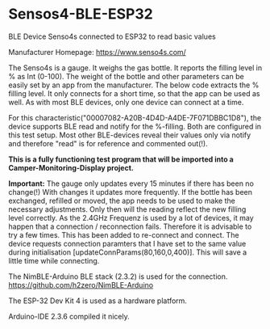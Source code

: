 # Sensos4-BLE-ESP32
BLE Device Senso4s connected to ESP32 to read basic values

Manufacturer Homepage: https://www.senso4s.com/

The Senso4s is a gauge. It weighs the gas bottle. It reports the filling level in % as Int (0-100).
The weight of the bottle and other parameters can be easily set by an app from the manufacturer.
The below code extracts the % filling level. It only connects for a short time, 
so that the app can be used as well. As with most BLE devices, only one device can connect at a time.

For this characteristic("00007082-A20B-4D4D-A4DE-7F071DBBC1D8"), the device supports BLE read and notify for the %-filling.
Both are configured in this test setup. Most other BLE-devices reveal their values only via notify and therefore "read" is for reference and commented out(!).

**This is a fully functioning test program that will be imported into a Camper-Monitoring-Display project.**

**Important:**
The gauge only updates every 15 minutes if there has been no change(!)
With changes it updates more frequently.
If the bottle has been exchanged, refilled or moved, the app needs to be used to make the necessary adjustments. 
Only then will the reading reflect the new filling level correctly.
As the 2.4GHz Frequenz is used by a lot of devices, it may happen that a connection / reconnection fails. Therefore it is advisable to try a few times. 
This has been added to re-connect and connect.
The device requests connection paramters that I have set to the same value during initialisation [updateConnParams(80,160,0,400)]. This will save a little time while connecting.

The NimBLE-Arduino BLE stack (2.3.2) is used for the connection. https://github.com/h2zero/NimBLE-Arduino

The ESP-32 Dev Kit 4 is used as a hardware platform.

Arduino-IDE 2.3.6 compiled it nicely.

